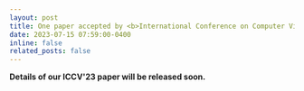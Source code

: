 ```yaml
---
layout: post
title: One paper accepted by <b>International Conference on Computer Vision</b> 2023 (<b>ICCV 2023</b>)!
date: 2023-07-15 07:59:00-0400
inline: false
related_posts: false
---
```


<b> Details of our ICCV'23 paper will be released soon. </b>
